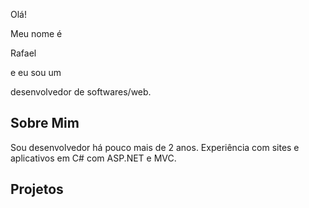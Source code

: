 <html lang="pt-br">
<head>
    <meta charset="utf-8">
    <link rel="icon" href="imagens/icon.png">
    <meta name="viewport" content="width=device-width,initial-scale=1">
    <title>Rafael Marega</title>
    <link href="css/style.css" rel="stylesheet">
    <link href="css/inicio.css" rel="stylesheet">
    <link href="css/menu.css" rel="stylesheet">
    <link href="css/sobre-mim.css" rel="stylesheet">
    <link href="css/projetos.css" rel="stylesheet">
    <link href="css/aos.css" rel="stylesheet">
    <link href="https://unpkg.com/aos@2.3.1/dist/aos.css" rel="stylesheet">
    <link href="https://fonts.googleapis.com/css?family=Raleway:400,500,700&display=swap" rel="stylesheet">
</head>
<body>
    <div id="root">
        <div class="container">
            <meta name="viewport" content="width=device-width, initial-scale=1, user-scalable=no">
            <section class="menu" style="display:none">
                <div class="menu-lateral">
                    <div class="imgPerfil" style="opacity: 1;">
                        <img src="imagens/perfil.jpg" alt="Rafael Marega" class="img-perfil">
                    </div>
                    <div class="titulo-perfil">
                        <span class="fonte-roxa nome" style="opacity: 1; animation-fill-mode: both; animation-duration: 1000ms; animation-delay: 250ms; animation-iteration-count: 1; animation-name: react-reveal-449849398679662-3;">
                            Rafael
                        </span>
                        <span class="profissao" style="opacity: 1; animation-fill-mode: both; animation-duration: 1000ms; animation-delay: 250ms; animation-iteration-count: 1; animation-name: react-reveal-449849398679662-3;">Desenvolvedor</span>
                    </div>
                    <div class="icones">
                        <ul style="opacity: 1;">
                            <li style="animation-fill-mode: both; animation-duration: 2000ms; animation-delay: 0ms; animation-iteration-count: 1; opacity: 1; animation-name: react-reveal-449849398679662-1;">
                                <svg stroke="currentColor" fill="currentColor" stroke-width="0" viewBox="0 0 384 512" size="32" class="icon" color="#FFF" height="32" width="32" xmlns="http://www.w3.org/2000/svg" style="color: rgb(255, 255, 255);">
                                    <title>Html5</title>
                                    <path d="M0 32l34.9 395.8L191.5 480l157.6-52.2L384 32H0zm308.2 127.9H124.4l4.1 49.4h175.6l-13.6 148.4-97.9 27v.3h-1.1l-98.7-27.3-6-75.8h47.7L138 320l53.5 14.5 53.7-14.5 6-62.2H84.3L71.5 112.2h241.1l-4.4 47.7z">
                                    </path>
                                </svg>
                            </li>
                            <li style="animation-fill-mode: both; animation-duration: 1878ms; animation-delay: 0ms; animation-iteration-count: 1; opacity: 1; animation-name: react-reveal-449849398679662-1;">
                                <svg stroke="currentColor" fill="currentColor" stroke-width="0" viewBox="0 0 512 512" size="32" class="icon" color="#FFF" height="32" width="32" xmlns="http://www.w3.org/2000/svg" style="color: rgb(255, 255, 255);">
                                    <title>Css3</title>
                                    <path d="M480 32l-64 368-223.3 80L0 400l19.6-94.8h82l-8 40.6L210 390.2l134.1-44.4 18.8-97.1H29.5l16-82h333.7l10.5-52.7H56.3l16.3-82H480z">
                                    </path>
                                </svg>
                            </li>
                            <!--<li style="animation-fill-mode: both; animation-duration: 1763ms; animation-delay: 0ms; animation-iteration-count: 1; opacity: 1; animation-name: react-reveal-449849398679662-1;">
                                <svg stroke="currentColor" fill="currentColor" stroke-width="0" viewBox="0 0 640 512" size="32" class="icon" color="#FFF" height="32" width="32" xmlns="http://www.w3.org/2000/svg" style="color: rgb(255, 255, 255);">
                                    <title>PHP</title>
                                    <path d="M320 104.5c171.4 0 303.2 72.2 303.2 151.5S491.3 407.5 320 407.5c-171.4 0-303.2-72.2-303.2-151.5S148.7 104.5 320 104.5m0-16.8C143.3 87.7 0 163 0 256s143.3 168.3 320 168.3S640 349 640 256 496.7 87.7 320 87.7zM218.2 242.5c-7.9 40.5-35.8 36.3-70.1 36.3l13.7-70.6c38 0 63.8-4.1 56.4 34.3zM97.4 350.3h36.7l8.7-44.8c41.1 0 66.6 3 90.2-19.1 26.1-24 32.9-66.7 14.3-88.1-9.7-11.2-25.3-16.7-46.5-16.7h-70.7L97.4 350.3zm185.7-213.6h36.5l-8.7 44.8c31.5 0 60.7-2.3 74.8 10.7 14.8 13.6 7.7 31-8.3 113.1h-37c15.4-79.4 18.3-86 12.7-92-5.4-5.8-17.7-4.6-47.4-4.6l-18.8 96.6h-36.5l32.7-168.6zM505 242.5c-8 41.1-36.7 36.3-70.1 36.3l13.7-70.6c38.2 0 63.8-4.1 56.4 34.3zM384.2 350.3H421l8.7-44.8c43.2 0 67.1 2.5 90.2-19.1 26.1-24 32.9-66.7 14.3-88.1-9.7-11.2-25.3-16.7-46.5-16.7H417l-32.8 168.7z"></path>
                                </svg>
                            </li>-->
                            <li style="animation-fill-mode: both; animation-duration: 1656ms; animation-delay: 0ms; animation-iteration-count: 1; opacity: 1; animation-name: react-reveal-449849398679662-1;">
                                <svg stroke="currentColor" fill="currentColor" stroke-width="0" viewBox="0 0 448 512" size="32" class="icon" color="#FFF" height="32" width="32" xmlns="http://www.w3.org/2000/svg" style="color: rgb(255, 255, 255);"><title>Bootstrap</title><path d="M292.3 311.93c0 42.41-39.72 41.43-43.92 41.43h-80.89v-81.69h80.89c42.56 0 43.92 31.9 43.92 40.26zm-50.15-73.13c.67 0 38.44 1 38.44-36.31 0-15.52-3.51-35.87-38.44-35.87h-74.66v72.18h74.66zM448 106.67v298.66A74.89 74.89 0 0 1 373.33 480H74.67A74.89 74.89 0 0 1 0 405.33V106.67A74.89 74.89 0 0 1 74.67 32h298.66A74.89 74.89 0 0 1 448 106.67zM338.05 317.86c0-21.57-6.65-58.29-49.05-67.35v-.73c22.91-9.78 37.34-28.25 37.34-55.64 0-7 2-64.78-77.6-64.78h-127v261.33c128.23 0 139.87 1.68 163.6-5.71 14.21-4.42 52.71-17.98 52.71-67.12z"></path></svg>
                            </li>
                            <li style="animation-fill-mode: both; animation-duration: 1554ms; animation-delay: 0ms; animation-iteration-count: 1; opacity: 1; animation-name: react-reveal-449849398679662-1;">
                                <svg stroke="currentColor" fill="currentColor" stroke-width="0" viewBox="0 0 448 512" size="32" class="icon" color="#FFF" height="32" width="32" xmlns="http://www.w3.org/2000/svg" style="color: rgb(255, 255, 255);">
                                    <title>Git</title>
                                    <path d="M439.55 236.05L244 40.45a28.87 28.87 0 0 0-40.81 0l-40.66 40.63 51.52 51.52c27.06-9.14 52.68 16.77 43.39 43.68l49.66 49.66c34.23-11.8 61.18 31 35.47 56.69-26.49 26.49-70.21-2.87-56-37.34L240.22 199v121.85c25.3 12.54 22.26 41.85 9.08 55a34.34 34.34 0 0 1-48.55 0c-17.57-17.6-11.07-46.91 11.25-56v-123c-20.8-8.51-24.6-30.74-18.64-45L142.57 101 8.45 235.14a28.86 28.86 0 0 0 0 40.81l195.61 195.6a28.86 28.86 0 0 0 40.8 0l194.69-194.69a28.86 28.86 0 0 0 0-40.81z"></path>
                                </svg>
                            </li>
                            <li style="animation-fill-mode: both; animation-duration: 1459ms; animation-delay: 0ms; animation-iteration-count: 1; opacity: 1; animation-name: react-reveal-449849398679662-1;">
                                <svg stroke="currentColor" fill="currentColor" stroke-width="0" version="1.1" viewBox="0 0 32 32" size="32" class="icon" color="#FFF" height="32" width="32" xmlns="http://www.w3.org/2000/svg" style="color: rgb(255, 255, 255);">
                                    <title>.NET</title>
                                    <path d="M8.579 10.956c0.041-0.019 0.083-0.037 0.125-0.053-0.041 0.016-0.083 0.035-0.125 0.053zM2.496 22.174h0.126c0.372 0 0.477 0 0.905 0h0.337c0.026 0 0.052 0 0.078 0 0.029 0 0.060 0 0.091 0 0 0 0.005 0 0.006 0 0.013 0 0.026 0 0.038 0 0.005 0 0.005 0 0.009 0 0.005 0 0.011 0.006 0.017 0.005 2.378-0.122 3.48-1.352 4.034-3.124 0.431-1.375 0.784-2.532 1.094-3.504-0 0-0 0.001-0 0.001 0.004-0.012 0.007-0.023 0.011-0.035 0.747-1.048 1.519-1.953 2.215-2.687v0c0 0 0.016 0 0.016-0 1.065 3.257 1.476 9.068 4.591 9.068 0.126 0 0.257 0.003 0.384-0.010-0.127 0.013-0.25 0.030-0.376 0.030h2.474c-0.175 0-0.341-0.026-0.501-0.059-0.101-0.021-0.199-0.052-0.295-0.085 0.096 0.032 0.194 0.057 0.296 0.077 0.16 0.033 0.326 0.048 0.5 0.048 0.459 0 0.842-0.035 1.176-0.144-0.334 0.109-0.717 0.162-1.176 0.162h2.42c0 0 0 0 0 0 0.021 0 0.042 0 0.062 0 0 0 0 0 0 0s0.001 0 0.002 0l0.001-0.005 0.913-0.009c-0.117 0-0.226-0.021-0.331-0.056 0.001-0.002 0.003-0.003 0.004-0.005 0.103 0.031 0.21 0.037 0.325 0.037 2.403 0 4.826-4.315 8.835-11.483h-1.574l0.001 0.064h-0.293c-1.478 2.624-2.511 4.866-3.387 6.658 0.877-1.794 1.909-4.034 3.386-6.658h-2.161c-0.041 0-0.082 0-0.123 0-0.039 0-0.078 0-0.116 0h-0.005c-0.080 0-0.157-0.011-0.234-0.006-0 0.001-0.001-0.007-0.001-0.005-2.321 0.14-3.407 1.318-3.953 3.067-0.956 3.056-1.535 5.034-2.092 6.297-0 0 0-0.001-0-0 0 0.003-0.002 0.003-0.002 0.004v-0.003c-0.256 0.25-0.522 0.478-0.782 0.685-0.136 0.108-0.272 0.21-0.409 0.306 0.114 0.137 0.231 0.265 0.354 0.382 0.186 0.181 0.385 0.333 0.602 0.45-0 0-0.001 0-0.001 0-0.217-0.117-0.416-0.269-0.603-0.45-0.123-0.117-0.239-0.245-0.354-0.382 0 0 0 0 0 0 0.137-0.096 0.272-0.199 0.408-0.307-0.749-1.659-1.184-4.478-1.991-6.673 0.807 2.194 1.243 5.014 1.991 6.673 0.26-0.207 0.52-0.435 0.781-0.685-1.082-3.242-1.47-9.136-4.606-9.136-0.221 0-0.444 0.021-0.666 0.061 0.222-0.041 0.445-0.062 0.666-0.062l-1.233-0.017c0.196 0 0.381 0.055 0.557 0.055-0 0-0 0-0 0-0.176 0-0.361-0.055-0.556-0.055-0.017 0-0.034-0.004-0.051-0.003 0.017-0 0.034-0.006 0.051-0.006h-4.96c-0.028 0-0.056-0.004-0.085-0.004-2.706 0-6.435 5.059-8.115 11.524 0 0 0.122 0 0.323 0 0 0 0 0 0 0 0.232 0 0.95 0 0.95 0zM26.161 10.675c-0 0-0 0-0 0-0.807 0.254-1.401 0.694-1.842 1.277 0.441-0.583 1.034-1.023 1.842-1.277zM22.369 21.541c-0.008 0.004-0.015 0.008-0.023 0.012-0.011 0.006-0.023 0.011-0.034 0.017-0.001 0-0.002 0.001-0.002 0.001 0.020-0.010 0.039-0.020 0.059-0.029zM22.040 21.687c0.005-0.004 0.010-0.004 0.016-0.006-0.005 0.003-0.010 0.004-0.015 0.006-0.011 0.005-0.022 0.008-0.033 0.012 0.011-0.004 0.021-0.008 0.032-0.012zM22.001 21.703c0 0 0-0 0-0s-0.001 0-0.001 0c0-0 0-0 0.001-0zM21.751 21.787c0.019-0.006 0.036-0.011 0.054-0.016 0.009-0.004 0.018-0.007 0.027-0.009 0.011-0.004 0.021-0.007 0.030-0.011 0.011-0.004 0.022-0.006 0.031-0.010s0.017-0.006 0.026-0.010c0.021-0.008 0.042-0.014 0.064-0.022 0.003 0 0.006-0.001 0.008-0.003-0.002 0.001-0.005 0.002-0.007 0.003-0.021 0.008-0.042 0.014-0.063 0.022-0.009 0.004-0.018 0.006-0.026 0.009-0.009 0.004-0.020 0.007-0.031 0.010-0.009 0.004-0.020 0.006-0.031 0.011-0.009 0.004-0.018 0.005-0.027 0.009-0.019 0.005-0.036 0.010-0.054 0.016-0.001 0-0.003 0.001-0.004 0.001 0.001-0 0.002-0.001 0.003-0.001zM8.704 10.91v-0.008c0 0 0.006 0.008 0.007 0.008h0c-0.053 0-0.105 0.037-0.157 0.059 0.008-0.004 0.017-0.009 0.025-0.012-0.042 0.018-0.084 0.037-0.126 0.057-0.022 0.011-0.045 0.021-0.067 0.033zM8.832 10.846v0zM9.191 10.738c-0.007 0.004-0.012 0.019-0.018 0.019-0.044 0.011-0.088 0.023-0.132 0.035-0.005 0-0.009 0.004-0.015 0.005-0.012 0.003-0.024 0.007-0.037 0.011 0.013-0.004 0.025-0.011 0.037-0.013 0.006 0 0.011-0.005 0.015-0.005 0.044-0.012 0.088-0.024 0.132-0.035 0.006 0 0.011-0.018 0.018-0.018 0.012-0.004 0.024-0.020 0.037-0.021-0.013 0.001-0.025 0.021-0.037 0.023zM9.249 10.732c-0.006 0.004-0.013 0.008-0.019 0.010 0.006-0.004 0.012-0.011 0.019-0.013 0.013-0.004 0.025-0.014 0.039-0.014-0.014 0-0.026 0.015-0.039 0.017zM9.732 10.716c-0.024-0.004-0.047-0.002-0.070-0.002-0.001 0-0.002 0-0.002 0 0.023 0 0.046-0.003 0.070-0 0.003 0 0.005-0.001 0.008-0.001-0.002 0.001-0.003 0.003-0.006 0.003zM9.794 10.685c-0.058 0-0.115 0.012-0.174 0.016 0.008 0 0.016 0.010 0.024 0.012-0.015-0.002-0.030-0.011-0.045-0.012 0.007-0.001 0.014-0.005 0.021-0.005-0.004-0-0.004-0.002-0.008-0.002-0.005-0.004-0.012-0.006-0.012-0.006v0.005c-0.064 0.004-0.060 0.005-0.088 0.008l-0.004-0.005c-0.008 0-0.014 0.004-0.021 0.004-0.011 0.004-0.024 0.004-0.036 0.005-0.007 0-0.014 0-0.021 0.004-0.013 0.004-0.025 0.006-0.037 0.008-0.001 0-0.002 0.001-0.003 0.001 0.001 0 0.002 0 0.003 0 0.013 0 0.024-0.006 0.037-0.009 0.007 0 0.014-0.005 0.021-0.005 0.012 0 0.024-0.004 0.036-0.006 0.006 0 0.012-0 0.020-0.004 0.024-0.003 0.048-0.005 0.072-0.007 0.005 0 0.009 0.001 0.014 0.001 0.068-0.006 0.134-0.008 0.201-0.008zM9.955 10.755c-0.045-0.012-0.091-0.021-0.137-0.029-0.004 0-0.008-0.002-0.012-0.003 0.003 0.001 0.007 0.002 0.011 0.002 0.046 0.009 0.092 0.018 0.137 0.030 0.001 0 0.003 0.001 0.004 0.001-0.001-0-0.001-0-0.002-0zM10.934 11.537v0c-0 0-0 0.001-0.001 0.001-0.141-0.238-0.296-0.438-0.468-0.584 0.002 0.001 0.005 0.003 0.007 0.004 0.169 0.147 0.321 0.344 0.461 0.58 0-0 0 0-0 0zM11.154 11.961v0zM13.665 10.744c0.18-0.034 0.361-0.056 0.539-0.064-0.179 0.009-0.359 0.030-0.54 0.065zM11.904 12.446c-0.001-0.003-0.003-0.005-0.004-0.008 0.001 0.003 0.003 0.005 0.004 0.008v0zM14.209 10.947c-0.284 0.106-0.569 0.242-0.854 0.408 0.285-0.166 0.57-0.302 0.854-0.408 0.194-0.072 0.387-0.129 0.58-0.172-0.194 0.043-0.387 0.1-0.58 0.172zM14.94 10.743v0 0 0zM17.104 21.758c0.117-0.031 0.235-0.068 0.352-0.109 0 0 0 0 0 0-0.118 0.041-0.235 0.077-0.352 0.109zM20.136 21.561c-0 0-0 0-0 0-0.007 0.004-0.014 0.007-0.021 0.011 0.007-0.004 0.015-0.008 0.022-0.012zM20.762 21.884c-0.285-0.034-0.54-0.118-0.773-0.244 0.233 0.126 0.488 0.21 0.773 0.244 0.042 0.004 0.083 0.008 0.126 0.011-0.043-0.003-0.085-0.007-0.126-0.011zM20.742 21.035l0.001-0.005c0-0 0-0.001 0.001-0.001 0.157 0.267 0.331 0.487 0.527 0.639-0.196-0.149-0.371-0.364-0.528-0.633zM21.188 21.895c-0.008 0.004-0.015 0.004-0.023 0.004-0.001 0-0.001 0-0.002 0 0.008 0 0.016 0 0.023-0.004 0.015 0 0.030 0 0.046-0.004 0.001 0 0.002 0 0.002 0-0.016 0.004-0.031 0.004-0.046 0.004zM21.377 21.874c-0.017 0.003-0.035 0.004-0.053 0.008-0.005 0-0.010 0.004-0.015 0.004-0 0-0.004 0-0.004 0-0.016 0.002-0.033 0.005-0.049 0.005-0.001 0-0.002 0-0.002 0 0.016 0 0.033-0.004 0.049-0.005h0.004c0.005 0 0.010-0.004 0.015-0.004 0.018-0.004 0.036-0.006 0.053-0.008 0.002 0 0.003 0 0.004 0-0.001 0-0.001 0-0.002 0z"></path>
                                </svg>
                            </li>
                            <li style="animation-fill-mode: both; animation-duration: 1370ms; animation-delay: 0ms; animation-iteration-count: 1; opacity: 1; animation-name: react-reveal-449849398679662-1;">
                                <svg stroke="currentColor" fill="currentColor" stroke-width="0" version="1.1" viewBox="0 0 32 32" size="32" class="icon" color="#FFF" height="32" width="32" xmlns="http://www.w3.org/2000/svg" style="color: rgb(255, 255, 255);">
                                    <title>JavaScript</title>
                                    <path d="M9.633 7.968h3.751v10.514c0 4.738-2.271 6.392-5.899 6.392-0.888 0-2.024-0.148-2.764-0.395l0.42-3.036c0.518 0.173 1.185 0.296 1.925 0.296 1.58 0 2.567-0.716 2.567-3.282v-10.489zM16.641 20.753c0.987 0.518 2.567 1.037 4.171 1.037 1.728 0 2.641-0.716 2.641-1.826 0-1.012-0.79-1.629-2.789-2.32-2.764-0.987-4.59-2.517-4.59-4.961 0-2.838 2.394-4.985 6.293-4.985 1.9 0 3.258 0.37 4.245 0.839l-0.839 3.011c-0.642-0.321-1.851-0.79-3.455-0.79-1.629 0-2.419 0.765-2.419 1.604 0 1.061 0.913 1.53 3.085 2.369 2.937 1.086 4.294 2.616 4.294 4.985 0 2.789-2.122 5.158-6.688 5.158-1.9 0-3.776-0.518-4.714-1.037l0.765-3.085z"></path>
                                </svg>
                            </li>
                            <li style="animation-fill-mode: both; animation-duration: 1287ms; animation-delay: 0ms; animation-iteration-count: 1; opacity: 1; animation-name: react-reveal-449849398679662-1;">
                                <svg stroke="currentColor" fill="currentColor" stroke-width="0" version="1.1" viewBox="0 0 32 32" size="32" class="icon" color="#FFF" height="32" width="32" xmlns="http://www.w3.org/2000/svg" style="color: rgb(255, 255, 255);">
                                    <title>JQuery</title>
                                    <path d="M16.232 24.047c-0.15-0.034-0.295-0.081-0.441-0.124-0.037-0.011-0.074-0.022-0.11-0.033-0.143-0.044-0.284-0.090-0.425-0.139-0.019-0.007-0.039-0.014-0.058-0.021-0.126-0.045-0.251-0.091-0.375-0.139-0.035-0.014-0.070-0.027-0.105-0.041-0.136-0.054-0.271-0.11-0.405-0.168-0.027-0.012-0.054-0.024-0.081-0.036-0.115-0.052-0.228-0.105-0.341-0.159-0.033-0.016-0.065-0.031-0.099-0.047-0.089-0.043-0.177-0.090-0.264-0.134-0.059-0.031-0.118-0.060-0.176-0.092-0.107-0.058-0.212-0.117-0.317-0.178-0.035-0.020-0.071-0.038-0.107-0.059-0.139-0.081-0.277-0.166-0.412-0.252-0.037-0.024-0.074-0.050-0.111-0.074-0.099-0.063-0.197-0.128-0.293-0.195-0.032-0.021-0.063-0.045-0.094-0.066-0.093-0.066-0.186-0.132-0.277-0.2-0.042-0.031-0.082-0.062-0.123-0.093-0.084-0.064-0.168-0.129-0.25-0.196-0.037-0.030-0.075-0.060-0.112-0.090-0.105-0.087-0.209-0.173-0.312-0.263-0.011-0.009-0.023-0.018-0.034-0.028-0.111-0.097-0.22-0.197-0.328-0.298-0.031-0.030-0.062-0.059-0.092-0.088-0.080-0.076-0.158-0.153-0.235-0.231-0.031-0.031-0.062-0.061-0.092-0.092-0.098-0.101-0.194-0.203-0.289-0.306-0.005-0.005-0.010-0.010-0.014-0.015-0.1-0.109-0.197-0.221-0.293-0.334-0.026-0.031-0.051-0.060-0.077-0.091-0.071-0.086-0.142-0.173-0.211-0.261-0.026-0.031-0.052-0.064-0.077-0.096-0.083-0.108-0.164-0.215-0.243-0.324-2.197-2.996-2.986-7.129-1.23-10.523l-1.556 1.974c-1.994 2.866-1.746 6.595-0.223 9.64 0.036 0.073 0.074 0.145 0.112 0.217 0.024 0.045 0.046 0.092 0.071 0.137 0.014 0.027 0.030 0.053 0.044 0.079 0.026 0.049 0.053 0.095 0.079 0.142 0.047 0.083 0.096 0.166 0.145 0.249 0.027 0.045 0.055 0.091 0.083 0.136 0.055 0.089 0.111 0.176 0.169 0.264 0.024 0.037 0.047 0.075 0.072 0.111 0.080 0.118 0.161 0.236 0.244 0.353 0.002 0.003 0.005 0.006 0.007 0.009 0.013 0.018 0.028 0.037 0.041 0.056 0.072 0.1 0.147 0.199 0.223 0.296 0.028 0.036 0.056 0.072 0.084 0.107 0.067 0.085 0.136 0.169 0.206 0.253 0.026 0.031 0.052 0.063 0.079 0.094 0.094 0.11 0.189 0.22 0.287 0.328 0.002 0.002 0.004 0.004 0.006 0.005 0.004 0.005 0.008 0.008 0.011 0.013 0.095 0.104 0.193 0.206 0.291 0.307 0.031 0.032 0.062 0.063 0.093 0.094 0.076 0.077 0.154 0.153 0.233 0.228 0.032 0.030 0.063 0.061 0.095 0.091 0.105 0.099 0.211 0.196 0.319 0.291 0.002 0.001 0.003 0.003 0.005 0.004 0.018 0.016 0.038 0.032 0.056 0.047 0.095 0.082 0.192 0.164 0.29 0.245 0.040 0.032 0.080 0.064 0.12 0.096 0.080 0.064 0.16 0.127 0.241 0.189 0.043 0.033 0.086 0.066 0.129 0.098 0.089 0.066 0.18 0.131 0.271 0.194 0.033 0.024 0.065 0.047 0.099 0.070 0.009 0.006 0.018 0.013 0.027 0.019 0.086 0.060 0.175 0.116 0.263 0.174 0.038 0.025 0.075 0.051 0.114 0.076 0.136 0.086 0.273 0.171 0.412 0.253 0.038 0.022 0.076 0.043 0.114 0.064 0.102 0.059 0.205 0.117 0.309 0.174 0.056 0.030 0.114 0.059 0.171 0.088 0.073 0.038 0.147 0.078 0.221 0.115 0.017 0.009 0.035 0.017 0.051 0.025 0.030 0.014 0.060 0.028 0.091 0.044 0.116 0.055 0.233 0.11 0.351 0.163 0.025 0.011 0.049 0.022 0.074 0.033 0.135 0.059 0.271 0.116 0.409 0.17 0.033 0.014 0.066 0.026 0.1 0.039 0.127 0.049 0.256 0.098 0.386 0.143 0.016 0.006 0.032 0.012 0.049 0.017 0.142 0.050 0.286 0.096 0.43 0.141 0.034 0.010 0.069 0.021 0.104 0.031 0.147 0.044 0.293 0.097 0.445 0.125 9.643 1.759 12.444-5.795 12.444-5.795-2.352 3.065-6.528 3.873-10.485 2.974zM12.758 16.231c0.216 0.31 0.456 0.678 0.742 0.927 0.104 0.114 0.213 0.226 0.324 0.336 0.028 0.029 0.057 0.056 0.085 0.084 0.108 0.105 0.217 0.207 0.33 0.307 0.005 0.003 0.009 0.008 0.014 0.012 0.001 0.001 0.002 0.002 0.003 0.003 0.125 0.11 0.255 0.216 0.386 0.319 0.029 0.022 0.058 0.046 0.088 0.069 0.132 0.101 0.266 0.2 0.404 0.295 0.004 0.003 0.008 0.006 0.012 0.009 0.061 0.042 0.123 0.081 0.184 0.122 0.030 0.019 0.058 0.040 0.088 0.058 0.098 0.063 0.198 0.125 0.299 0.183 0.014 0.009 0.028 0.016 0.042 0.024 0.087 0.051 0.176 0.1 0.265 0.148 0.031 0.018 0.063 0.033 0.094 0.049 0.061 0.032 0.123 0.064 0.185 0.096 0.009 0.004 0.019 0.009 0.028 0.012 0.127 0.063 0.255 0.123 0.386 0.18 0.028 0.012 0.057 0.023 0.085 0.035 0.105 0.045 0.21 0.088 0.316 0.129 0.045 0.017 0.091 0.033 0.135 0.050 0.097 0.036 0.193 0.069 0.291 0.101 0.044 0.014 0.087 0.028 0.131 0.042 0.139 0.043 0.276 0.098 0.42 0.122 7.445 1.233 9.164-4.499 9.164-4.499-1.549 2.232-4.55 3.296-7.752 2.465-0.142-0.038-0.282-0.078-0.422-0.122-0.043-0.013-0.084-0.027-0.127-0.041-0.099-0.032-0.197-0.066-0.295-0.102-0.045-0.017-0.089-0.033-0.133-0.050-0.107-0.041-0.213-0.084-0.317-0.128-0.029-0.013-0.058-0.024-0.086-0.036-0.131-0.057-0.261-0.117-0.389-0.18-0.066-0.032-0.13-0.066-0.195-0.099-0.037-0.019-0.075-0.038-0.112-0.058-0.083-0.045-0.165-0.092-0.246-0.139-0.019-0.011-0.040-0.022-0.059-0.033-0.101-0.059-0.2-0.12-0.299-0.182-0.030-0.019-0.060-0.040-0.090-0.060-0.065-0.042-0.13-0.085-0.193-0.128-0.137-0.095-0.271-0.194-0.402-0.294-0.030-0.024-0.061-0.047-0.091-0.071-1.401-1.107-2.512-2.619-3.041-4.334-0.554-1.778-0.434-3.775 0.525-5.395l-1.178 1.663c-1.442 2.075-1.364 4.853-0.239 7.048 0.189 0.368 0.401 0.725 0.638 1.065zM20.606 13.664c0.061 0.023 0.123 0.043 0.185 0.064 0.027 0.008 0.054 0.018 0.082 0.026 0.088 0.027 0.175 0.060 0.265 0.076 4.111 0.794 5.226-2.11 5.523-2.537-0.977 1.406-2.618 1.744-4.632 1.255-0.159-0.039-0.334-0.096-0.488-0.151-0.197-0.070-0.39-0.15-0.579-0.24-0.358-0.172-0.699-0.38-1.015-0.619-1.802-1.367-2.922-3.976-1.746-6.101l-0.637 0.877c-0.85 1.251-0.933 2.805-0.344 4.186 0.622 1.467 1.897 2.617 3.384 3.163z"></path>
                                </svg>
                            </li>
                            <!--<li style="animation-fill-mode: both; animation-duration: 1208ms; animation-delay: 0ms; animation-iteration-count: 1; opacity: 1; animation-name: react-reveal-449849398679662-1;">
                                <svg stroke="currentColor" fill="currentColor" stroke-width="0" version="1.1" viewBox="0 0 32 32" size="32" class="icon" color="#FFF" height="32" width="32" xmlns="http://www.w3.org/2000/svg" style="color: rgb(255, 255, 255);">
                                    <title>MySQL</title>
                                    <path d="M5.082 5.593c-0.564 0.564-0.423 1.213 0.564 2.679 0.508 0.761 1.1 1.946 1.326 2.623 0.226 0.705 0.677 1.664 0.987 2.143 0.564 0.79 0.564 0.959 0.197 2.397-0.226 0.902-0.31 2.031-0.197 2.736 0.169 1.185 1.128 2.905 1.72 3.102 0.508 0.169 1.241-0.733 1.269-1.551 0-0.705 0.028-0.733 0.338-0.226 0.536 0.874 2.228 2.735 2.369 2.594 0.056-0.056-0.31-0.79-0.846-1.607-0.508-0.846-1.1-1.946-1.325-2.454-0.31-0.846-0.423-0.902-0.79-0.508-0.226 0.226-0.508 0.874-0.592 1.466-0.226 1.354-0.733 1.523-1.128 0.367s-0.395-3.131 0-4.484c0.282-0.931 0.254-1.184-0.226-1.89-0.31-0.423-0.79-1.438-1.044-2.256-0.254-0.79-0.846-1.974-1.325-2.595-1.1-1.551-1.1-2.115 0.056-1.89 0.479 0.085 1.213 0.423 1.664 0.733 0.423 0.31 1.156 0.564 1.607 0.564 1.354 0 3.723 1.326 5.443 3.046 1.326 1.325 2.002 2.397 3.441 5.302 1.692 3.44 1.833 3.638 2.877 3.976 1.241 0.423 3.835 2.002 3.835 2.341 0 0.113-0.649 0.282-1.438 0.338-2.115 0.226-2.313 0.62-0.931 1.861 0.649 0.564 1.862 1.438 2.736 1.918l1.579 0.902-0.733-0.931c-0.423-0.508-1.297-1.297-1.974-1.72s-1.213-0.874-1.213-0.987c0-0.113 0.479-0.31 1.072-0.395 1.579-0.282 2.030-0.423 2.030-0.705 0-0.423-2.848-2.566-4.202-3.159-1.156-0.536-1.297-0.762-2.792-3.835-1.326-2.82-1.861-3.61-3.553-5.302-2.171-2.171-3.666-3.102-5.584-3.384-0.649-0.113-1.551-0.451-1.946-0.733-0.931-0.705-2.82-0.959-3.272-0.479z"></path>
                                </svg>
                            </li>-->
                            <li style="animation-fill-mode: both; animation-duration: 1134ms; animation-delay: 0ms; animation-iteration-count: 1; opacity: 1; animation-name: react-reveal-449849398679662-1;">
                                <svg stroke="currentColor" fill="currentColor" stroke-width="0" version="1.1" viewBox="0 0 32 32" size="32" class="icon" color="#FFF" height="32" width="32" xmlns="http://www.w3.org/2000/svg" style="color: rgb(255, 255, 255);">
                                    <title>SQL</title>
                                    <path d="M16 27.534c-5.323 0-9.641-1.44-9.641-3.214 0-0.97 0-2.031 0-3.214 0-0.279 0.14-0.545 0.341-0.803 1.075 1.384 4.813 2.41 9.301 2.41s8.226-1.026 9.301-2.41c0.201 0.259 0.34 0.524 0.34 0.803 0 0.931 0 1.918 0 3.214 0 1.773-4.318 3.214-9.641 3.214zM16 21.106c-5.323 0-9.641-1.441-9.641-3.214 0-0.97 0-2.030 0-3.214 0-0.17 0.064-0.336 0.151-0.5v0c0.049-0.103 0.113-0.204 0.19-0.304 1.075 1.383 4.813 2.41 9.301 2.41s8.226-1.027 9.301-2.41c0.077 0.1 0.141 0.201 0.19 0.304v0c0.086 0.164 0.151 0.33 0.151 0.5 0 0.931 0 1.917 0 3.214 0 1.773-4.318 3.214-9.641 3.214zM16 14.679c-5.323 0-9.641-1.44-9.641-3.214 0-0.508 0-1.044 0-1.607 0-0.511 0-1.041 0-1.607 0-1.774 4.318-3.214 9.641-3.214s9.641 1.44 9.641 3.214c0 0.501 0 1.033 0 1.607 0 0.492 0 1.011 0 1.607 0 1.774-4.318 3.214-9.641 3.214zM16 6.645c-3.55 0-6.427 0.718-6.427 1.607s2.878 1.607 6.427 1.607c3.55 0 6.427-0.718 6.427-1.607s-2.878-1.607-6.427-1.607z"></path>
                                </svg>
                            </li>
                            <li style="animation-fill-mode: both; animation-duration: 1065ms; animation-delay: 0ms; animation-iteration-count: 1; opacity: 1; animation-name: react-reveal-449849398679662-1;">
                                <svg stroke="currentColor" fill="currentColor" stroke-width="0" version="1.1" viewBox="0 0 32 32" size="32" class="icon" color="#FFF" height="32" width="32" xmlns="http://www.w3.org/2000/svg" style="color: rgb(255, 255, 255);">
                                    <title>Visual Studio</title>
                                    <path d="M17.319 9.414c-2.444 2.444-4.5 4.435-4.597 4.435-0.081 0-1.424-0.987-2.962-2.185l-2.784-2.185-2.266 1.133v11.331l2.266 1.133 2.574-2.007c1.425-1.117 2.736-2.12 2.914-2.234 0.324-0.194 0.647 0.097 4.84 4.274l4.484 4.484 2.752-1.117 2.752-1.101v-18.195l-2.104-0.842c-1.149-0.47-2.396-0.955-2.768-1.101l-0.664-0.259-4.435 4.435zM21.706 16.278c0 2.493-0.032 4.532-0.097 4.532-0.227 0-5.73-4.435-5.682-4.581 0.049-0.178 5.471-4.468 5.666-4.468 0.065-0.016 0.114 2.023 0.114 4.516zM8.837 14.659l1.619 1.619-1.619 1.619c-0.89 0.89-1.667 1.619-1.732 1.619-0.081 0-0.13-1.457-0.13-3.237s0.048-3.238 0.13-3.238c0.065 0 0.842 0.729 1.732 1.619z"></path>
                                </svg>
                            </li>
                        </ul>
                    </div>
                    <nav>
                        <ul style="opacity: 1;">
                            <li style="animation-fill-mode: both; animation-duration: 2000ms; animation-delay: 0ms; animation-iteration-count: 1; opacity: 1; animation-name: react-reveal-449849398679662-1;">
                                <a target="_blank" rel="noopener noreferrer" href="http://linkedin.com/in/rafael-marega-b6755a189">
                                    <span>LinkedIn</span>
                                    <svg stroke="currentColor" fill="currentColor" stroke-width="0" viewBox="0 0 448 512" size="24" class="icon" color="#FFF" height="24" width="24" xmlns="http://www.w3.org/2000/svg" style="color: rgb(255, 255, 255);">
                                        <path d="M416 32H31.9C14.3 32 0 46.5 0 64.3v383.4C0 465.5 14.3 480 31.9 480H416c17.6 0 32-14.5 32-32.3V64.3c0-17.8-14.4-32.3-32-32.3zM135.4 416H69V202.2h66.5V416zm-33.2-243c-21.3 0-38.5-17.3-38.5-38.5S80.9 96 102.2 96c21.2 0 38.5 17.3 38.5 38.5 0 21.3-17.2 38.5-38.5 38.5zm282.1 243h-66.4V312c0-24.8-.5-56.7-34.5-56.7-34.6 0-39.9 27-39.9 54.9V416h-66.4V202.2h63.7v29.2h.9c8.9-16.8 30.6-34.5 62.9-34.5 67.2 0 79.7 44.3 79.7 101.9V416z"></path>
                                    </svg>
                                </a>
                            </li>
                            <li style="animation-fill-mode: both; animation-duration: 1587ms; animation-delay: 0ms; animation-iteration-count: 1; opacity: 1; animation-name: react-reveal-449849398679662-1;">
                                <a target="_blank" rel="noopener noreferrer" href="https://github.com/MaregaRafa2001">
                                    <span>Github</span>
                                    <svg stroke="currentColor" fill="currentColor" stroke-width="0" viewBox="0 0 496 512" size="24" class="icon" color="#FFF" height="24" width="24" xmlns="http://www.w3.org/2000/svg" style="color: rgb(255, 255, 255);">
                                        <path d="M165.9 397.4c0 2-2.3 3.6-5.2 3.6-3.3.3-5.6-1.3-5.6-3.6 0-2 2.3-3.6 5.2-3.6 3-.3 5.6 1.3 5.6 3.6zm-31.1-4.5c-.7 2 1.3 4.3 4.3 4.9 2.6 1 5.6 0 6.2-2s-1.3-4.3-4.3-5.2c-2.6-.7-5.5.3-6.2 2.3zm44.2-1.7c-2.9.7-4.9 2.6-4.6 4.9.3 2 2.9 3.3 5.9 2.6 2.9-.7 4.9-2.6 4.6-4.6-.3-1.9-3-3.2-5.9-2.9zM244.8 8C106.1 8 0 113.3 0 252c0 110.9 69.8 205.8 169.5 239.2 12.8 2.3 17.3-5.6 17.3-12.1 0-6.2-.3-40.4-.3-61.4 0 0-70 15-84.7-29.8 0 0-11.4-29.1-27.8-36.6 0 0-22.9-15.7 1.6-15.4 0 0 24.9 2 38.6 25.8 21.9 38.6 58.6 27.5 72.9 20.9 2.3-16 8.8-27.1 16-33.7-55.9-6.2-112.3-14.3-112.3-110.5 0-27.5 7.6-41.3 23.6-58.9-2.6-6.5-11.1-33.3 2.6-67.9 20.9-6.5 69 27 69 27 20-5.6 41.5-8.5 62.8-8.5s42.8 2.9 62.8 8.5c0 0 48.1-33.6 69-27 13.7 34.7 5.2 61.4 2.6 67.9 16 17.7 25.8 31.5 25.8 58.9 0 96.5-58.9 104.2-114.8 110.5 9.2 7.9 17 22.9 17 46.4 0 33.7-.3 75.4-.3 83.6 0 6.5 4.6 14.4 17.3 12.1C428.2 457.8 496 362.9 496 252 496 113.3 383.5 8 244.8 8zM97.2 352.9c-1.3 1-1 3.3.7 5.2 1.6 1.6 3.9 2.3 5.2 1 1.3-1 1-3.3-.7-5.2-1.6-1.6-3.9-2.3-5.2-1zm-10.8-8.1c-.7 1.3.3 2.9 2.3 3.9 1.6 1 3.6.7 4.3-.7.7-1.3-.3-2.9-2.3-3.9-2-.6-3.6-.3-4.3.7zm32.4 35.6c-1.6 1.3-1 4.3 1.3 6.2 2.3 2.3 5.2 2.6 6.5 1 1.3-1.3.7-4.3-1.3-6.2-2.2-2.3-5.2-2.6-6.5-1zm-11.4-14.7c-1.6 1-1.6 3.6 0 5.9 1.6 2.3 4.3 3.3 5.6 2.3 1.6-1.3 1.6-3.9 0-6.2-1.4-2.3-4-3.3-5.6-2z">
                                        </path>
                                    </svg>
                                </a>
                            </li>
                            <li style="animation-fill-mode: both; animation-duration: 1260ms; animation-delay: 0ms; animation-iteration-count: 1; opacity: 1; animation-name: react-reveal-449849398679662-1;">
                                <a target="_blank" rel="noopener noreferrer" href="https://www.facebook.com/rafael.marega.73/">
                                    <span>Facebook</span>
                                    <svg stroke="currentColor" fill="currentColor" stroke-width="0" viewBox="0 0 512 512" size="24" class="icon" color="#FFF" height="24" width="24" xmlns="http://www.w3.org/2000/svg" style="color: rgb(255, 255, 255);">
                                        <path d="M504 256C504 119 393 8 256 8S8 119 8 256c0 123.78 90.69 226.38 209.25 245V327.69h-63V256h63v-54.64c0-62.15 37-96.48 93.67-96.48 27.14 0 55.52 4.84 55.52 4.84v61h-31.28c-30.8 0-40.41 19.12-40.41 38.73V256h68.78l-11 71.69h-57.78V501C413.31 482.38 504 379.78 504 256z"></path>
                                    </svg>
                                </a>
                            </li>
                        </ul>
                    </nav>
                </div>
            </section>
            <section class="paginas">
                <div class="barra-lateral"></div>
                <div class="pagina-inicial">
                    <div class="conteudo txt-ola">
                        <div>
                            <p data-animation="top-down" class="top-down">Olá!</p>
                            <p data-animation="left-right" class="left-right">Meu nome é </p>
                        </div>
                        <span data-animation="left-right" class="fonte-roxa left-right">Rafael</span>
                        <div><p data-animation="bottom-top" class="bottom-top">e eu sou um <br></p></div>
                        <sp data-animation="bottom-top" class="bottom-top">desenvolvedor de softwares/web.</sp>
                    </div>
                </div>
                <div class="sobre-mim">
                    <div class="conteudo txt-sobre">
                        <h2 class="sobre">
                            Sobre Mim
                        </h2>
                        <div class="sobre">
                            <p>Sou desenvolvedor há pouco mais de 2 anos. Experiência com sites e aplicativos em C# com ASP.NET e MVC.</p>
                        </div>
                    </div>
                </div>
                <div class="conteudo projetos">
                    <h2>Projetos</h2>
                    <ul>
                    </ul>
                </div>
            </section>
        </div>
    </div>
    <script src="js/jquery-3.5.1.min.js"></script>
    <script src="js/aos.js"></script>
    <script src="js/portfolio.js"></script>
    <script src="https://unpkg.com/aos@2.3.1/dist/aos.js"></script>
</body>
</html>
